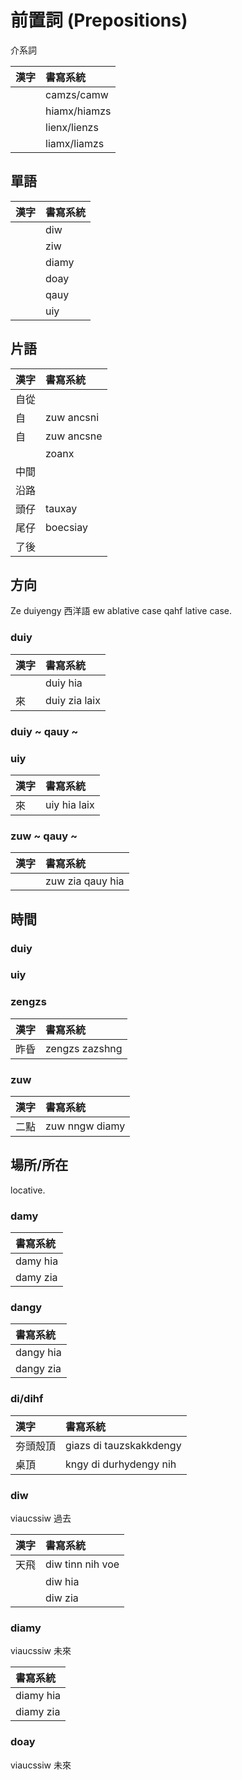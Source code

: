 # 前置詞 (Prepositions)

介系詞

| 漢字 | 書寫系統 |
| :--- | :--- |
|| camzs/camw |
|| hiamx/hiamzs |
|| lienx/lienzs |
|| liamx/liamzs |

## 單語

| 漢字 | 書寫系統 |
| :--- | :--- |
|| diw |
|| ziw |
|| diamy |
|| doay |
|| qauy |
|| uiy |

## 片語

| 漢字 | 書寫系統 |
| :--- | :--- |
| 自從 ||
| 自 | zuw ancsni |
| 自 | zuw ancsne |
|| zoanx |
| 中間 ||
| 沿路 ||
| 頭仔 | tauxay |
| 尾仔 | boecsiay |
| 了後 ||

## 方向

Ze duiyengy 西洋語 ew ablative case qahf lative case.

### duiy

| 漢字 | 書寫系統 |
| :--- | :--- |
| | duiy hia |
| 來 | duiy zia laix |

### duiy ~ qauy ~

### uiy

| 漢字 | 書寫系統 |
| :--- | :--- |
| 來 | uiy hia laix |

### zuw ~ qauy ~

| 漢字 | 書寫系統 |
| :--- | :--- |
| | zuw zia qauy hia |

## 時間

### duiy

### uiy

### zengzs

| 漢字 | 書寫系統 |
| :--- | :--- |
| 昨昏 | zengzs zazshng |

### zuw

| 漢字 | 書寫系統 |
| :--- | :--- |
| 二點 | zuw nngw diamy |

## 場所/所在

locative.

### damy

| 書寫系統 |
| :--- |
| damy hia |
| damy zia |

### dangy

| 書寫系統 |
| :--- |
| dangy hia |
| dangy zia |

### di/dihf

| 漢字 | 書寫系統 |
| :--- | :--- |
| 夯頭殼頂 | giazs di tauzskakkdengy |
| 桌頂 | kngy di durhydengy nih |

### diw

viaucssiw 過去

| 漢字 | 書寫系統 |
| :--- | :--- |
| 天飛 | diw tinn nih voe |
| | diw hia |
| | diw zia |

### diamy

viaucssiw 未來

| 書寫系統 |
| :--- |
| diamy hia |
| diamy zia |

### doay

viaucssiw 未來
